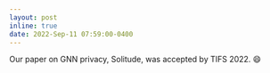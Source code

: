 ```yaml
---
layout: post
inline: true
date: 2022-Sep-11 07:59:00-0400
---
```


Our paper on GNN privacy, Solitude, was accepted by TIFS 2022.
:smile: 